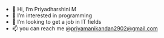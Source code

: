 - 👋 Hi, I’m Priyadharshini M
- 👀 I’m interested in programming
- 💞️ I’m looking to get a job in IT fields
- 📫 you can reach me @priyamanikandan2902@gmail.com

<!---
Priyadharshini29-M/Priyadharshini29-M is a ✨ special ✨ repository because its `README.md` (this file) appears on your GitHub profile.
You can click the Preview link to take a look at your changes.
--->
